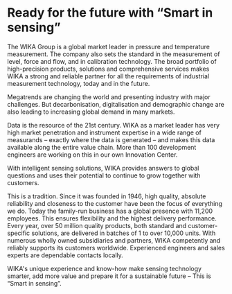 # Ready for the future with “Smart in sensing”

The WIKA Group is a global market leader in pressure and temperature measurement. The company also sets the standard in the measurement of level, force and flow, and in calibration technology. The broad portfolio of high-precision products, solutions and comprehensive services makes WIKA a strong and reliable partner for all the requirements of industrial measurement technology, today and in the future.

Megatrends are changing the world and presenting industry with major challenges. But decarbonisation, digitalisation and demographic change are also leading to increasing global demand in many markets.

Data is the resource of the 21st century. WIKA as a market leader has very high market penetration and instrument expertise in a wide range of measurands – exactly where the data is generated – and makes this data available along the entire value chain. More than 100 development engineers are working on this in our own Innovation Center.

With intelligent sensing solutions, WIKA provides answers to global questions and uses their potential to continue to grow together with customers.

This is a tradition. Since it was founded in 1946, high quality, absolute reliability and closeness to the customer have been the focus of everything we do. Today the family-run business has a global presence with 11,200 employees. This ensures flexibility and the highest delivery performance. Every year, over 50 million quality products, both standard and customer-specific solutions, are delivered in batches of 1 to over 10,000 units. With numerous wholly owned subsidiaries and partners, WIKA competently and reliably supports its customers worldwide. Experienced engineers and sales experts are dependable contacts locally.

WIKA's unique experience and know-how make sensing technology smarter, add more value and prepare it for a sustainable future – This is “Smart in sensing”.
